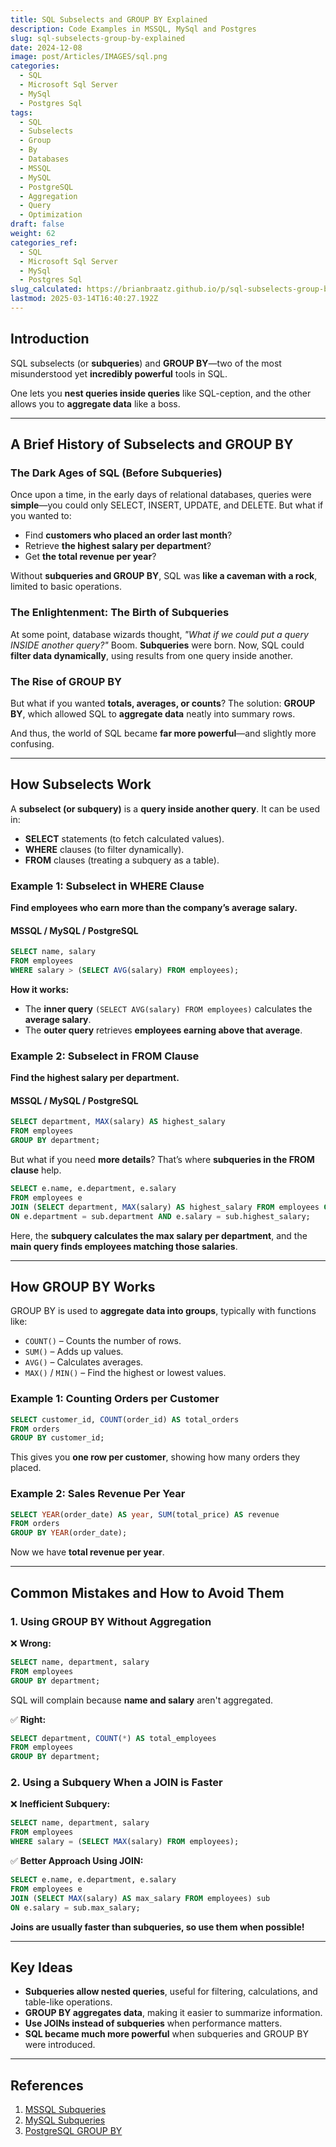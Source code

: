 ```yaml
---
title: SQL Subselects and GROUP BY Explained
description: Code Examples in MSSQL, MySql and Postgres
slug: sql-subselects-group-by-explained
date: 2024-12-08
image: post/Articles/IMAGES/sql.png
categories:
  - SQL
  - Microsoft Sql Server
  - MySql
  - Postgres Sql
tags:
  - SQL
  - Subselects
  - Group
  - By
  - Databases
  - MSSQL
  - MySQL
  - PostgreSQL
  - Aggregation
  - Query
  - Optimization
draft: false
weight: 62
categories_ref:
  - SQL
  - Microsoft Sql Server
  - MySql
  - Postgres Sql
slug_calculated: https://brianbraatz.github.io/p/sql-subselects-group-by-explained
lastmod: 2025-03-14T16:40:27.192Z
---
```

<!-- >
# SQL Subselects and GROUP BY Explained: The History, Motivation, and How They Work
-->

## Introduction

SQL subselects (or **subqueries**) and **GROUP BY**—two of the most misunderstood yet **incredibly powerful** tools in SQL.

One lets you **nest queries inside queries** like SQL-ception, and the other allows you to **aggregate data** like a boss.

***

## A Brief History of Subselects and GROUP BY

### The Dark Ages of SQL (Before Subqueries)

Once upon a time, in the early days of relational databases, queries were **simple**—you could only SELECT, INSERT, UPDATE, and DELETE. But what if you wanted to:

* Find **customers who placed an order last month**?
* Retrieve **the highest salary per department**?
* Get **the total revenue per year**?

Without **subqueries and GROUP BY**, SQL was **like a caveman with a rock**, limited to basic operations.

### The Enlightenment: The Birth of Subqueries

At some point, database wizards thought, *"What if we could put a query INSIDE another query?"* Boom. **Subqueries** were born. Now, SQL could **filter data dynamically**, using results from one query inside another.

### The Rise of GROUP BY

But what if you wanted **totals, averages, or counts**? The solution: **GROUP BY**, which allowed SQL to **aggregate data** neatly into summary rows.

And thus, the world of SQL became **far more powerful**—and slightly more confusing.

***

## How Subselects Work

A **subselect (or subquery)** is a **query inside another query**. It can be used in:

* **SELECT** statements (to fetch calculated values).
* **WHERE** clauses (to filter dynamically).
* **FROM** clauses (treating a subquery as a table).

### Example 1: Subselect in WHERE Clause

**Find employees who earn more than the company’s average salary.**

#### MSSQL / MySQL / PostgreSQL

```sql
SELECT name, salary 
FROM employees 
WHERE salary > (SELECT AVG(salary) FROM employees);
```

**How it works:**

* The **inner query** `(SELECT AVG(salary) FROM employees)` calculates the **average salary**.
* The **outer query** retrieves **employees earning above that average**.

### Example 2: Subselect in FROM Clause

**Find the highest salary per department.**

#### MSSQL / MySQL / PostgreSQL

```sql
SELECT department, MAX(salary) AS highest_salary 
FROM employees 
GROUP BY department;
```

But what if you need **more details**? That’s where **subqueries in the FROM clause** help.

```sql
SELECT e.name, e.department, e.salary 
FROM employees e
JOIN (SELECT department, MAX(salary) AS highest_salary FROM employees GROUP BY department) sub
ON e.department = sub.department AND e.salary = sub.highest_salary;
```

Here, the **subquery calculates the max salary per department**, and the **main query finds employees matching those salaries**.

***

## How GROUP BY Works

GROUP BY is used to **aggregate data into groups**, typically with functions like:

* `COUNT()` – Counts the number of rows.
* `SUM()` – Adds up values.
* `AVG()` – Calculates averages.
* `MAX()` / `MIN()` – Find the highest or lowest values.

### Example 1: Counting Orders per Customer

```sql
SELECT customer_id, COUNT(order_id) AS total_orders 
FROM orders 
GROUP BY customer_id;
```

This gives you **one row per customer**, showing how many orders they placed.

### Example 2: Sales Revenue Per Year

```sql
SELECT YEAR(order_date) AS year, SUM(total_price) AS revenue 
FROM orders 
GROUP BY YEAR(order_date);
```

Now we have **total revenue per year**.

***

## Common Mistakes and How to Avoid Them

### 1. Using GROUP BY Without Aggregation

❌ **Wrong:**

```sql
SELECT name, department, salary 
FROM employees 
GROUP BY department;
```

SQL will complain because **name and salary** aren't aggregated.

✅ **Right:**

```sql
SELECT department, COUNT(*) AS total_employees 
FROM employees 
GROUP BY department;
```

### 2. Using a Subquery When a JOIN is Faster

❌ **Inefficient Subquery:**

```sql
SELECT name, department, salary 
FROM employees 
WHERE salary = (SELECT MAX(salary) FROM employees);
```

✅ **Better Approach Using JOIN:**

```sql
SELECT e.name, e.department, e.salary 
FROM employees e
JOIN (SELECT MAX(salary) AS max_salary FROM employees) sub
ON e.salary = sub.max_salary;
```

**Joins are usually faster than subqueries, so use them when possible!**

***

## Key Ideas

* **Subqueries allow nested queries**, useful for filtering, calculations, and table-like operations.
* **GROUP BY aggregates data**, making it easier to summarize information.
* **Use JOINs instead of subqueries** when performance matters.
* **SQL became much more powerful** when subqueries and GROUP BY were introduced.

***

## References

1. [MSSQL Subqueries](https://learn.microsoft.com/en-us/sql/t-sql/queries/select-transact-sql)
2. [MySQL Subqueries](https://dev.mysql.com/doc/refman/8.0/en/subqueries.html)
3. [PostgreSQL GROUP BY](https://www.postgresql.org/docs/current/queries-table-expressions.html#QUERIES-GROUPING)
